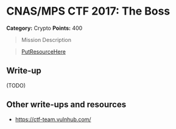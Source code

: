 # CNAS/MPS CTF 2017: The Boss

**Category:** Crypto
**Points:** 400

> Mission Description

>[PutResourceHere](PutResourceHere)  

## Write-up

(TODO)

## Other write-ups and resources

* <https://ctf-team.vulnhub.com/>
